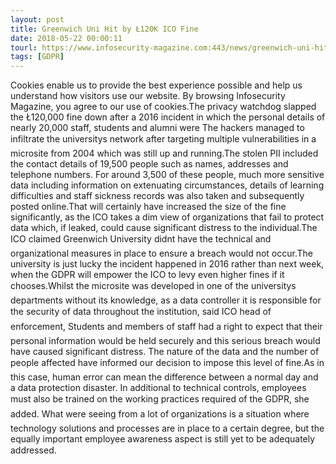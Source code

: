 ```yaml
---
layout: post
title: Greenwich Uni Hit by Ł120K ICO Fine
date: 2018-05-22 00:00:11
tourl: https://www.infosecurity-magazine.com:443/news/greenwich-uni-hit-by-120k-ico-fine/
tags: [GDPR]
---
```

Cookies enable us to provide the best experience possible and help us understand how visitors use our website. By browsing Infosecurity Magazine, you agree to our use of cookies.The privacy watchdog slapped the Ł120,000 fine down after a 2016 incident in which the personal details of nearly 20,000 staff, students and alumni were The hackers managed to infiltrate the universitys network after targeting multiple vulnerabilities in a microsite from 2004 which was still up and running.The stolen PII included the contact details of 19,500 people such as names, addresses and telephone numbers. For around 3,500 of these people, much more sensitive data including information on extenuating circumstances, details of learning difficulties and staff sickness records was also taken and subsequently posted online.That will certainly have increased the size of the fine significantly, as the ICO takes a dim view of organizations that fail to protect data which, if leaked, could cause significant distress to the individual.The ICO claimed Greenwich University didnt have the technical and organizational measures in place to ensure a breach would not occur.The university is just lucky the incident happened in 2016 rather than next week, when the GDPR will empower the ICO to levy even higher fines if it chooses.Whilst the microsite was developed in one of the universitys departments without its knowledge, as a data controller it is responsible for the security of data throughout the institution, said ICO head of enforcement, Students and members of staff had a right to expect that their personal information would be held securely and this serious breach would have caused significant distress. The nature of the data and the number of people affected have informed our decision to impose this level of fine.As in this case, human error can mean the difference between a normal day and a data protection disaster. In additional to technical controls, employees must also be trained on the working practices required of the GDPR, she added. What were seeing from a lot of organizations is a situation where technology solutions and processes are in place to a certain degree, but the equally important employee awareness aspect is still yet to be adequately addressed.